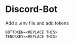 # Discord-Bot

Add a .env file and add tokens
```
BOTTOKEN=<REPLACE THIS>
TENORKEY=<REPLACE THIS>
```
